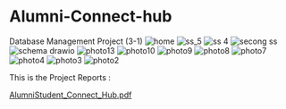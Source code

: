 # Alumni-Connect-hub
Database Management Project (3-1)
![home](https://github.com/user-attachments/assets/6c16eb13-981c-4d5d-b576-fae321ef0d94)
![ss_5](https://github.com/user-attachments/assets/c0e1d3d6-8af3-47f3-bcd0-a4101e11b545)
![ss 4](https://github.com/user-attachments/assets/0027054b-897e-484c-bb11-fa639f44c8d0)
![secong ss](https://github.com/user-attachments/assets/cedb3533-10e4-4c73-a561-dfa2ffe95811)
![schema drawio](https://github.com/user-attachments/assets/dead9a7a-4d19-46f0-ab54-8fdd07f01fb6)
![photo13](https://github.com/user-attachments/assets/b134118a-9a9e-4cb2-abeb-89159e8ba0a5)
![photo10](https://github.com/user-attachments/assets/832725cf-73d1-4e49-8fa5-b7093f49e49f)
![photo9](https://github.com/user-attachments/assets/a8797208-9136-46a0-8c0f-a159759040e7)
![photo8](https://github.com/user-attachments/assets/2d90bdf5-4f67-4993-a43c-354ea1598844)
![photo7](https://github.com/user-attachments/assets/7b5f16e0-f010-46bf-9c98-f69bee0b0ca1)
![photo4](https://github.com/user-attachments/assets/4dcc10c4-3830-429a-8447-b2cc004d0772)
![photo3](https://github.com/user-attachments/assets/a40015a7-59f4-4d56-a13e-863715954d29)
![photo2](https://github.com/user-attachments/assets/3fd42cbc-48ac-486a-a45a-85a3ceb7f7ef)


This is the Project Reports : 

[AlumniStudent_Connect_Hub.pdf](https://github.com/user-attachments/files/18587684/AlumniStudent_Connect_Hub.pdf)
